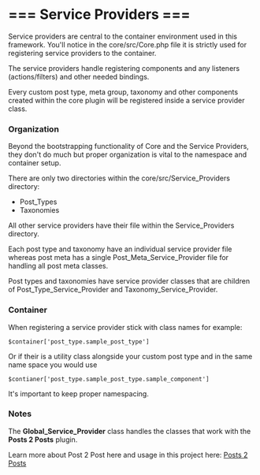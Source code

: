#  === Service Providers ===

Service providers are central to the container environment used in this framework.  You'll notice in the core/src/Core.php file it is strictly used for registering service providers to the container.

The service providers handle registering components and any listeners (actions/filters) and other needed bindings.

Every custom post type, meta group, taxonomy and other components created within the core plugin will be registered inside a service provider class.

### Organization

Beyond the bootstrapping functionality of Core and the Service Providers, they don't do much but proper organization is vital to the namespace and container setup.

There are only two directories within the core/src/Service_Providers directory:

* Post_Types
* Taxonomies
 
All other service providers have their file within the Service_Providers directory.

Each post type and taxonomy have an individual service provider file whereas post meta has a single Post_Meta_Service_Provider file for handling all post meta classes.

Post types and taxonomies have service provider classes that are children of Post_Type_Service_Provider and Taxonomy_Service_Provider.

### Container

When registering a service provider stick with class names for example:

```$container['post_type.sample_post_type']```

Or if their is a utility class alongside your custom post type and in the same name space you would use

```$contianer['post_type.sample_post_type.sample_component']```

It's important to keep proper namespacing.

### Notes

The **Global_Service_Provider** class handles the classes that work with the **Posts 2 Posts** plugin. 

Learn more about Post 2 Post here and usage in this project here: [Posts 2 Posts](p2p.md)